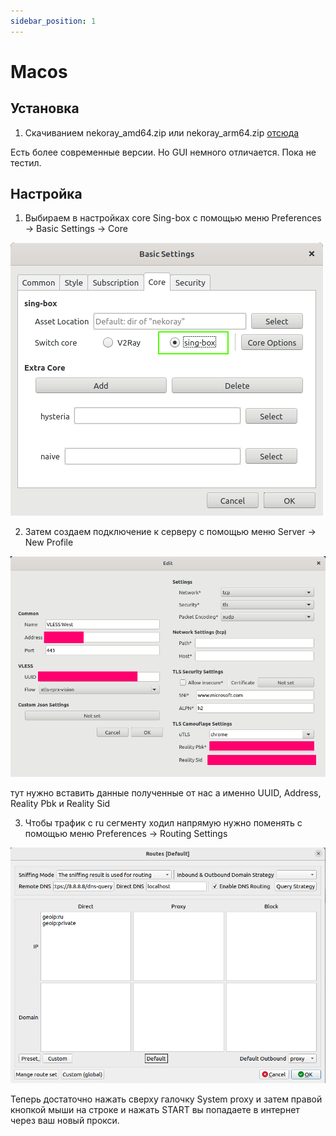 ```yaml
---
sidebar_position: 1
---
```


# Macos

## Установка

1. Скачиванием nekoray_amd64.zip или nekoray_arm64.zip [отсюда](https://github.com/abbasnaqdi/nekoray-macos/releases/tag/2.25)

Есть более современные версии. Но GUI немного отличается. Пока не тестил.

## Настройка

1. Выбираем в настройках core Sing-box с помощью меню Preferences -> Basic Settings -> Core

![windows](../../../static/img/desktop/common/1.png)

2. Затем создаем подключение к серверу с помощью меню Server -> New Profile

![windows](../../../static/img/desktop/common/2.png)

тут нужно вставить данные полученные от нас
а именно UUID, Address, Reality Pbk и Reality Sid

3. Чтобы трафик с ru сегменту ходил напрямую нужно поменять с помощью меню Preferences -> Routing Settings

![windows](../../../static/img/desktop/common/3.png)

Теперь достаточно нажать сверху галочку System proxy и затем правой кнопкой мыши на строке и нажать START вы попадаете в интернет через ваш новый прокси.